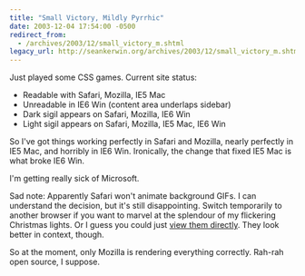 ```yaml
---
title: "Small Victory, Mildly Pyrrhic"
date: 2003-12-04 17:54:00 -0500
redirect_from:
  - /archives/2003/12/small_victory_m.shtml
legacy_url: http://seankerwin.org/archives/2003/12/small_victory_m.shtml
---
```

Just played some CSS games. Current site status:

*   Readable with Safari, Mozilla, IE5 Mac
*   Unreadable in IE6 Win (content area underlaps sidebar)
*   Dark sigil appears on Safari, Mozilla, IE6 Win
*   Light sigil appears on Safari, Mozilla, IE5 Mac, IE6 Win

So I've got things working perfectly in Safari and Mozilla, nearly perfectly in IE5 Mac, and horribly in IE6 Win. Ironically, the change that fixed IE5 Mac is what broke IE6 Win.

I'm getting really sick of Microsoft.

Sad note: Apparently Safari won't animate background GIFs. I can understand the decision, but it's still disappointing. Switch temporarily to another browser if you want to marvel at the splendour of my flickering Christmas lights. Or I guess you could just [view them directly](http://hamstergeddon.dyndns.org/images/title-xmas.gif). They look better in context, though.

So at the moment, only Mozilla is rendering everything correctly. Rah-rah open source, I suppose.
